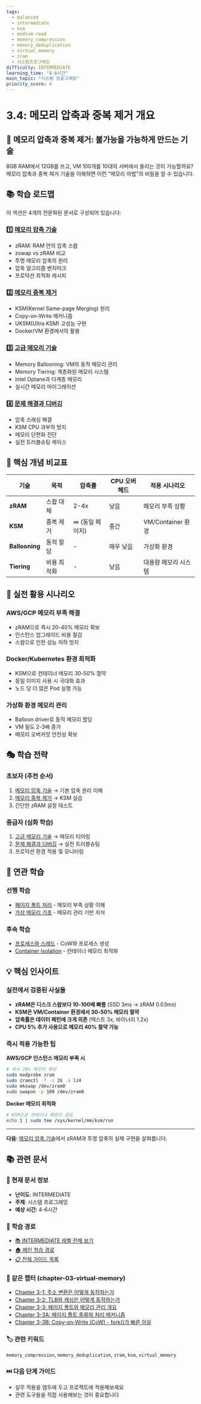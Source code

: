 ```yaml
---
tags:
  - balanced
  - intermediate
  - ksm
  - medium-read
  - memory_compression
  - memory_deduplication
  - virtual_memory
  - zram
  - 시스템프로그래밍
difficulty: INTERMEDIATE
learning_time: "4-6시간"
main_topic: "시스템 프로그래밍"
priority_score: 4
---
```


# 3.4: 메모리 압축과 중복 제거 개요

## 🎯 메모리 압축과 중복 제거: 불가능을 가능하게 만드는 기술

8GB RAM에서 12GB를 쓰고, VM 100개를 10대의 서버에서 돌리는 것이 가능할까요? 메모리 압축과 중복 제거 기술을 이해하면 이런 "메모리 마법"의 비밀을 알 수 있습니다.

## 📚 학습 로드맵

이 섹션은 4개의 전문화된 문서로 구성되어 있습니다:

### 1️⃣ [메모리 압축 기술](04a-memory-compression.md)

- zRAM: RAM 안의 압축 스왑
- zswap vs zRAM 비교
- 투명 메모리 압축의 원리
- 압축 알고리즘 벤치마크
- 프로덕션 최적화 레시피

### 2️⃣ [메모리 중복 제거](04b-memory-deduplication.md)

- KSM(Kernel Same-page Merging) 원리
- Copy-on-Write 메커니즘
- UKSM(Ultra KSM) 고성능 구현
- Docker/VM 환경에서의 활용

### 3️⃣ [고급 메모리 기술](04c-advanced-memory-techniques.md)

- Memory Ballooning: VM의 동적 메모리 관리
- Memory Tiering: 계층화된 메모리 시스템
- Intel Optane과 다계층 메모리
- 실시간 메모리 마이그레이션

### 4️⃣ [문제 해결과 디버깅](04d-troubleshooting-debugging.md)

- 압축 스래싱 해결
- KSM CPU 과부하 방지
- 메모리 단편화 진단
- 실전 트러블슈팅 케이스

## 🎯 핵심 개념 비교표

| 기술 | 목적 | 압축률 | CPU 오버헤드 | 적용 시나리오 |
|------|------|--------|--------------|---------------|
| **zRAM** | 스왑 대체 | 2-4x | 낮음 | 메모리 부족 상황 |
| **KSM** | 중복 제거 | ∞ (동일 페이지) | 중간 | VM/Container 환경 |
| **Ballooning** | 동적 할당 | - | 매우 낮음 | 가상화 환경 |
| **Tiering** | 비용 최적화 | - | 낮음 | 대용량 메모리 시스템 |

## 🚀 실전 활용 시나리오

### AWS/GCP 메모리 부족 해결

- zRAM으로 즉시 20-40% 메모리 확보
- 인스턴스 업그레이드 비용 절감
- 스왑으로 인한 성능 저하 방지

### Docker/Kubernetes 환경 최적화

- KSM으로 컨테이너 메모리 30-50% 절약
- 동일 이미지 사용 시 극대화 효과
- 노드 당 더 많은 Pod 실행 가능

### 가상화 환경 메모리 관리

- Balloon driver로 동적 메모리 할당
- VM 밀도 2-3배 증가
- 메모리 오버커밋 안전성 확보

## 🎭 학습 전략

### 초보자 (추천 순서)

1. [메모리 압축 기술](04a-memory-compression.md) → 기본 압축 원리 이해
2. [메모리 중복 제거](04b-memory-deduplication.md) → KSM 실습
3. 간단한 zRAM 설정 테스트

### 중급자 (심화 학습)

1. [고급 메모리 기술](04c-advanced-memory-techniques.md) → 메모리 티어링
2. [문제 해결과 디버깅](04d-troubleshooting-debugging.md) → 실전 트러블슈팅
3. 프로덕션 환경 적용 및 모니터링

## 🔗 연관 학습

### 선행 학습

- [페이지 폴트 처리](chapter-03-memory-system/03-12-page-fault.md) - 메모리 부족 상황 이해
- [가상 메모리 기초](../chapter-03-memory-system/02-12-virtual-memory.md) - 메모리 관리 기반 지식

### 후속 학습

- [프로세스와 스레드](../chapter-01-process-thread/index.md) - CoW와 프로세스 생성
- [Container Isolation](../chapter-11-container-isolation.md) - 컨테이너 메모리 최적화

## 💡 핵심 인사이트

### 실전에서 검증된 사실들

- **zRAM은 디스크 스왑보다 10-100배 빠름** (SSD 3ms → zRAM 0.03ms)
- **KSM은 VM/Container 환경에서 30-50% 메모리 절약**
- **압축률은 데이터 패턴에 크게 의존** (텍스트 3x, 바이너리 1.2x)
- **CPU 5% 추가 사용으로 메모리 40% 절약 가능**

### 즉시 적용 가능한 팁

**AWS/GCP 인스턴스 메모리 부족 시**

```bash
# 즉시 20% 메모리 확보
sudo modprobe zram
sudo zramctl -f -s 2G -a lz4
sudo mkswap /dev/zram0
sudo swapon -p 100 /dev/zram0
```

**Docker 메모리 최적화**

```bash
# KSM으로 컨테이너 메모리 공유
echo 1 | sudo tee /sys/kernel/mm/ksm/run
```

---

**다음**: [메모리 압축 기술](04a-memory-compression.md)에서 zRAM과 투명 압축의 실제 구현을 살펴봅니다.

## 📚 관련 문서

### 📖 현재 문서 정보

- **난이도**: INTERMEDIATE
- **주제**: 시스템 프로그래밍
- **예상 시간**: 4-6시간

### 🎯 학습 경로

- [📚 INTERMEDIATE 레벨 전체 보기](../learning-paths/intermediate/)
- [🏠 메인 학습 경로](../learning-paths/)
- [📋 전체 가이드 목록](../README.md)

### 📂 같은 챕터 (chapter-03-virtual-memory)

- [Chapter 3-1: 주소 변환은 어떻게 동작하는가](./03-10-address-translation.md)
- [Chapter 3-2: TLB와 캐싱은 어떻게 동작하는가](./03-11-tlb-caching.md)
- [Chapter 3-3: 페이지 폴트와 메모리 관리 개요](./03-12-page-fault.md)
- [Chapter 3-3A: 페이지 폴트 종류와 처리 메커니즘](./03-13-page-fault-types-handling.md)
- [Chapter 3-3B: Copy-on-Write (CoW) - fork()가 빠른 이유](./03-14-copy-on-write.md)

### 🏷️ 관련 키워드

`memory_compression`, `memory_deduplication`, `zram`, `ksm`, `virtual_memory`

### ⏭️ 다음 단계 가이드

- 실무 적용을 염두에 두고 프로젝트에 적용해보세요
- 관련 도구들을 직접 사용해보는 것이 중요합니다
